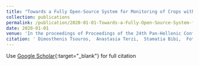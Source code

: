 ```yaml
---
title: "Towards a Fully Open-Source System for Monitoring of Crops with UAVs in Precision Agriculture"
collection: publications
permalink: /publication/2020-01-01-Towards-a-Fully-Open-Source-System-for-Monitoring-of-Crops-with-UAVs-in-Precision-Agriculture
date: 2020-01-01
venue: 'In the proceedings of Proceedings of the 24th Pan-Hellenic Conference on Informatics'
citation: ' Dimosthenis Tsouros,  Anastasia Terzi,  Stamatia Bibi,  Fotini Vakouftsi,  Vassilis Pantzios, &quot;Towards a Fully Open-Source System for Monitoring of Crops with UAVs in Precision Agriculture.&quot; In the proceedings of Proceedings of the 24th Pan-Hellenic Conference on Informatics, 2020.'
---
```

Use [Google Scholar](https://scholar.google.com/scholar?q=Towards+a+Fully+Open+Source+System+for+Monitoring+of+Crops+with+UAVs+in+Precision+Agriculture){:target="_blank"} for full citation